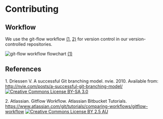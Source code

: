 # Contributing

## Workflow

We use the git-flow workflow [\(1](#ref1), [2\)](#ref2) for version control in our version-controlled repositories.

![git-flow workflow flowchart](https://nvie.com/img/git-model@2x.png) [(1)](#ref1)

## References

<span name="ref1">1.</span> Driessen V. A successful Git branching model. nvie. 2010. Available from: http://nvie.com/posts/a-successful-git-branching-model/ <a rel="license" href="http://creativecommons.org/licenses/by-sa/3.0/">![Creative Commons License BY-SA 3.0](https://i.creativecommons.org/l/by-sa/3.0/80x15.png)</a>

<span name="ref2">2.</span> Atlassian. Gitflow Workflow. Atlassian Bitbucket Tutorials. https://www.atlassian.com/git/tutorials/comparing-workflows/gitflow-workflow <a rel="license" href="http://creativecommons.org/licenses/by/2.5/au/">![Creative Commons License BY 2.5 AU](https://i.creativecommons.org/l/by/2.5/80x15.png)</a>
